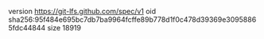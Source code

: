version https://git-lfs.github.com/spec/v1
oid sha256:95f484e695bc7db7ba9964fcffe89b778d1f0c478d39369e30958865fdc44844
size 18919
